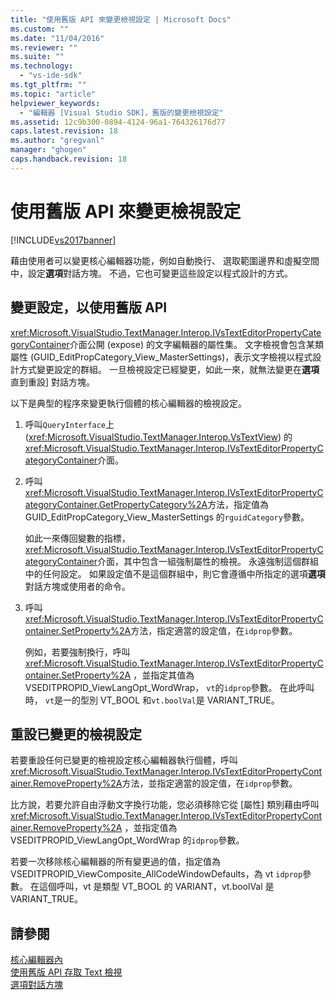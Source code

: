 ```yaml
---
title: "使用舊版 API 來變更檢視設定 | Microsoft Docs"
ms.custom: ""
ms.date: "11/04/2016"
ms.reviewer: ""
ms.suite: ""
ms.technology: 
  - "vs-ide-sdk"
ms.tgt_pltfrm: ""
ms.topic: "article"
helpviewer_keywords: 
  - "編輯器 [Visual Studio SDK]，舊版的變更檢視設定"
ms.assetid: 12c9b300-0894-4124-96a1-764326176d77
caps.latest.revision: 18
ms.author: "gregvanl"
manager: "ghogen"
caps.handback.revision: 18
---
```

# 使用舊版 API 來變更檢視設定
[!INCLUDE[vs2017banner](../code-quality/includes/vs2017banner.md)]

藉由使用者可以變更核心編輯器功能，例如自動換行、 選取範圍邊界和虛擬空間中，設定**選項**對話方塊。  不過，它也可變更這些設定以程式設計的方式。  
  
## 變更設定，以使用舊版 API  
 <xref:Microsoft.VisualStudio.TextManager.Interop.IVsTextEditorPropertyCategoryContainer>介面公開 \(expose\) 的文字編輯器的屬性集。  文字檢視會包含某類屬性 \(GUID\_EditPropCategory\_View\_MasterSettings\)，表示文字檢視以程式設計方式變更設定的群組。  一旦檢視設定已經變更，如此一來，就無法變更在**選項**直到重設\] 對話方塊。  
  
 以下是典型的程序來變更執行個體的核心編輯器的檢視設定。  
  
1.  呼叫`QueryInterface`上 \(<xref:Microsoft.VisualStudio.TextManager.Interop.VsTextView>\) 的<xref:Microsoft.VisualStudio.TextManager.Interop.IVsTextEditorPropertyCategoryContainer>介面。  
  
2.  呼叫<xref:Microsoft.VisualStudio.TextManager.Interop.IVsTextEditorPropertyCategoryContainer.GetPropertyCategory%2A>方法，指定值為 GUID\_EditPropCategory\_View\_MasterSettings 的`rguidCategory`參數。  
  
     如此一來傳回變數的指標， <xref:Microsoft.VisualStudio.TextManager.Interop.IVsTextEditorPropertyCategoryContainer>介面，其中包含一組強制屬性的檢視。  永遠強制這個群組中的任何設定。  如果設定值不是這個群組中，則它會遵循中所指定的選項**選項**對話方塊或使用者的命令。  
  
3.  呼叫<xref:Microsoft.VisualStudio.TextManager.Interop.IVsTextEditorPropertyContainer.SetProperty%2A>方法，指定適當的設定值，在`idprop`參數。  
  
     例如，若要強制換行，呼叫<xref:Microsoft.VisualStudio.TextManager.Interop.IVsTextEditorPropertyContainer.SetProperty%2A> ，並指定其值為 VSEDITPROPID\_ViewLangOpt\_WordWrap， `vt`的`idprop`參數。  在此呼叫時， `vt`是一的型別 VT\_BOOL 和`vt.boolVal`是 VARIANT\_TRUE。  
  
## 重設已變更的檢視設定  
 若要重設任何已變更的檢視設定核心編輯器執行個體，呼叫<xref:Microsoft.VisualStudio.TextManager.Interop.IVsTextEditorPropertyContainer.RemoveProperty%2A>方法，並指定適當的設定值，在`idprop`參數。  
  
 比方說，若要允許自由浮動文字換行功能，您必須移除它從 \[屬性\] 類別藉由呼叫<xref:Microsoft.VisualStudio.TextManager.Interop.IVsTextEditorPropertyContainer.RemoveProperty%2A> ，並指定值為 VSEDITPROPID\_ViewLangOpt\_WordWrap 的`idprop`參數。  
  
 若要一次移除核心編輯器的所有變更過的值，指定值為 VSEDITPROPID\_ViewComposite\_AllCodeWindowDefaults，為 vt `idprop`參數。  在這個呼叫，vt 是類型 VT\_BOOL 的 VARIANT，vt.boolVal 是 VARIANT\_TRUE。  
  
## 請參閱  
 [核心編輯器內](../extensibility/inside-the-core-editor.md)   
 [使用舊版 API 存取 Text 檢視](../extensibility/accessing-thetext-view-by-using-the-legacy-api.md)   
 [選項對話方塊](../ide/reference/options-dialog-box-visual-studio.md)